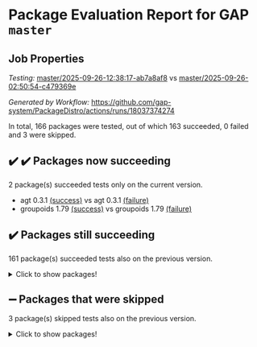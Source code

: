 # Package Evaluation Report for GAP `master`

## Job Properties

*Testing:* [master/2025-09-26-12:38:17-ab7a8af8](https://github.com/gap-system/PackageDistro/blob/data/reports/master/2025-09-26-12:38:17-ab7a8af8) vs [master/2025-09-26-02:50:54-c479369e](https://github.com/gap-system/PackageDistro/blob/data/reports/master/2025-09-26-02:50:54-c479369e)

*Generated by Workflow:* https://github.com/gap-system/PackageDistro/actions/runs/18037374274

In total, 166 packages were tested, out of which 163 succeeded, 0 failed and 3 were skipped.

## :heavy_check_mark: :heavy_check_mark: Packages now succeeding

2 package(s) succeeded tests only on the current version.
- agt 0.3.1 [(success)](https://github.com/gap-system/PackageDistro/actions/runs/18037374274/job/51328131942) vs agt 0.3.1 [(failure)](https://github.com/gap-system/PackageDistro/actions/runs/18026082219/job/51293601945)
- groupoids 1.79 [(success)](https://github.com/gap-system/PackageDistro/actions/runs/18037374274/job/51328132052) vs groupoids 1.79 [(failure)](https://github.com/gap-system/PackageDistro/actions/runs/18026082219/job/51293602126)

## :heavy_check_mark: Packages still succeeding

161 package(s) succeeded tests also on the previous version.
<details><summary>Click to show packages!</summary>

- 4ti2interface 2024.11-01 [(success)](https://github.com/gap-system/PackageDistro/actions/runs/18037374274/job/51328131924)
- ace 5.7.0 [(success)](https://github.com/gap-system/PackageDistro/actions/runs/18037374274/job/51328131915)
- aclib 1.3.3 [(success)](https://github.com/gap-system/PackageDistro/actions/runs/18037374274/job/51328131914)
- alco 1.1.2 [(success)](https://github.com/gap-system/PackageDistro/actions/runs/18037374274/job/51328131964)
- alnuth 3.2.1 [(success)](https://github.com/gap-system/PackageDistro/actions/runs/18037374274/job/51328131921)
- anupq 3.3.2 [(success)](https://github.com/gap-system/PackageDistro/actions/runs/18037374274/job/51328131959)
- atlasrep 2.1.9 [(success)](https://github.com/gap-system/PackageDistro/actions/runs/18037374274/job/51328131970)
- autodoc 2025.05.09 [(success)](https://github.com/gap-system/PackageDistro/actions/runs/18037374274/job/51328131976)
- automata 1.16 [(success)](https://github.com/gap-system/PackageDistro/actions/runs/18037374274/job/51328131946)
- automgrp 1.3.3 [(success)](https://github.com/gap-system/PackageDistro/actions/runs/18037374274/job/51328131949)
- autpgrp 1.11.1 [(success)](https://github.com/gap-system/PackageDistro/actions/runs/18037374274/job/51328131990)
- cap 2025.09-04 [(success)](https://github.com/gap-system/PackageDistro/actions/runs/18037374274/job/51328131979)
- caratinterface 2.3.7 [(success)](https://github.com/gap-system/PackageDistro/actions/runs/18037374274/job/51328131974)
- cddinterface 2025.06.24 [(success)](https://github.com/gap-system/PackageDistro/actions/runs/18037374274/job/51328131957)
- circle 1.6.6 [(success)](https://github.com/gap-system/PackageDistro/actions/runs/18037374274/job/51328131969)
- classicpres 1.22 [(success)](https://github.com/gap-system/PackageDistro/actions/runs/18037374274/job/51328132018)
- cohomolo 1.6.11 [(success)](https://github.com/gap-system/PackageDistro/actions/runs/18037374274/job/51328131968)
- congruence 1.2.7 [(success)](https://github.com/gap-system/PackageDistro/actions/runs/18037374274/job/51328131980)
- corefreesub 0.6 [(success)](https://github.com/gap-system/PackageDistro/actions/runs/18037374274/job/51328132002)
- corelg 1.57 [(success)](https://github.com/gap-system/PackageDistro/actions/runs/18037374274/job/51328131965)
- crime 1.6 [(success)](https://github.com/gap-system/PackageDistro/actions/runs/18037374274/job/51328131986)
- crisp 1.4.8 [(success)](https://github.com/gap-system/PackageDistro/actions/runs/18037374274/job/51328131996)
- crypting 0.10.6 [(success)](https://github.com/gap-system/PackageDistro/actions/runs/18037374274/job/51328131977)
- cryst 4.1.30 [(success)](https://github.com/gap-system/PackageDistro/actions/runs/18037374274/job/51328131972)
- crystcat 1.1.10 [(success)](https://github.com/gap-system/PackageDistro/actions/runs/18037374274/job/51328132037)
- ctbllib 1.3.11 [(success)](https://github.com/gap-system/PackageDistro/actions/runs/18037374274/job/51328131997)
- cubefree 1.21 [(success)](https://github.com/gap-system/PackageDistro/actions/runs/18037374274/job/51328131975)
- curlinterface 2.4.2 [(success)](https://github.com/gap-system/PackageDistro/actions/runs/18037374274/job/51328132012)
- cvec 2.8.4 [(success)](https://github.com/gap-system/PackageDistro/actions/runs/18037374274/job/51328131971)
- datastructures 0.3.3 [(success)](https://github.com/gap-system/PackageDistro/actions/runs/18037374274/job/51328132026)
- deepthought 1.0.9 [(success)](https://github.com/gap-system/PackageDistro/actions/runs/18037374274/job/51328132029)
- design 1.8.2 [(success)](https://github.com/gap-system/PackageDistro/actions/runs/18037374274/job/51328132025)
- difsets 2.3.1 [(success)](https://github.com/gap-system/PackageDistro/actions/runs/18037374274/job/51328132080)
- digraphs 1.13.0 [(success)](https://github.com/gap-system/PackageDistro/actions/runs/18037374274/job/51328132024)
- edim 1.3.8 [(success)](https://github.com/gap-system/PackageDistro/actions/runs/18037374274/job/51328132213)
- example 4.4.1 [(success)](https://github.com/gap-system/PackageDistro/actions/runs/18037374274/job/51328132031)
- examplesforhomalg 2023.10-01 [(success)](https://github.com/gap-system/PackageDistro/actions/runs/18037374274/job/51328132040)
- factint 1.6.3 [(success)](https://github.com/gap-system/PackageDistro/actions/runs/18037374274/job/51328132016)
- ferret 1.0.15 [(success)](https://github.com/gap-system/PackageDistro/actions/runs/18037374274/job/51328132050)
- fga 1.5.0 [(success)](https://github.com/gap-system/PackageDistro/actions/runs/18037374274/job/51328132028)
- fining 1.5.6 [(success)](https://github.com/gap-system/PackageDistro/actions/runs/18037374274/job/51328132063)
- float 1.0.9 [(success)](https://github.com/gap-system/PackageDistro/actions/runs/18037374274/job/51328132036)
- format 1.4.4 [(success)](https://github.com/gap-system/PackageDistro/actions/runs/18037374274/job/51328132034)
- forms 1.2.13 [(success)](https://github.com/gap-system/PackageDistro/actions/runs/18037374274/job/51328132043)
- fplsa 1.2.7 [(success)](https://github.com/gap-system/PackageDistro/actions/runs/18037374274/job/51328132072)
- fr 2.4.13 [(success)](https://github.com/gap-system/PackageDistro/actions/runs/18037374274/job/51328132044)
- francy 2.0.3 [(success)](https://github.com/gap-system/PackageDistro/actions/runs/18037374274/job/51328132097)
- fwtree 1.3 [(success)](https://github.com/gap-system/PackageDistro/actions/runs/18037374274/job/51328132046)
- gapdoc 1.6.7 [(success)](https://github.com/gap-system/PackageDistro/actions/runs/18037374274/job/51328132093)
- gauss 2024.11-01 [(success)](https://github.com/gap-system/PackageDistro/actions/runs/18037374274/job/51328132075)
- gaussforhomalg 2024.08-01 [(success)](https://github.com/gap-system/PackageDistro/actions/runs/18037374274/job/51328132041)
- gbnp 1.1.0 [(success)](https://github.com/gap-system/PackageDistro/actions/runs/18037374274/job/51328132030)
- generalizedmorphismsforcap 2025.08-01 [(success)](https://github.com/gap-system/PackageDistro/actions/runs/18037374274/job/51328132070)
- genss 1.6.9 [(success)](https://github.com/gap-system/PackageDistro/actions/runs/18037374274/job/51328132055)
- gradedmodules 2024.12-01 [(success)](https://github.com/gap-system/PackageDistro/actions/runs/18037374274/job/51328132058)
- gradedringforhomalg 2024.07-01 [(success)](https://github.com/gap-system/PackageDistro/actions/runs/18037374274/job/51328132074)
- grape 4.9.3 [(success)](https://github.com/gap-system/PackageDistro/actions/runs/18037374274/job/51328132082)
- grpconst 2.6.5 [(success)](https://github.com/gap-system/PackageDistro/actions/runs/18037374274/job/51328132090)
- guarana 0.96.3 [(success)](https://github.com/gap-system/PackageDistro/actions/runs/18037374274/job/51328132065)
- guava 3.20 [(success)](https://github.com/gap-system/PackageDistro/actions/runs/18037374274/job/51328132067)
- hap 1.70 [(success)](https://github.com/gap-system/PackageDistro/actions/runs/18037374274/job/51328132057)
- hapcryst 0.1.15 [(success)](https://github.com/gap-system/PackageDistro/actions/runs/18037374274/job/51328132053)
- hecke 1.5.4 [(success)](https://github.com/gap-system/PackageDistro/actions/runs/18037374274/job/51328132084)
- help 4.0 [(success)](https://github.com/gap-system/PackageDistro/actions/runs/18037374274/job/51328132099)
- homalg 2024.01-01 [(success)](https://github.com/gap-system/PackageDistro/actions/runs/18037374274/job/51328132124)
- homalgtocas 2025.08-01 [(success)](https://github.com/gap-system/PackageDistro/actions/runs/18037374274/job/51328132081)
- ibnp 0.17 [(success)](https://github.com/gap-system/PackageDistro/actions/runs/18037374274/job/51328132083)
- idrel 2.48 [(success)](https://github.com/gap-system/PackageDistro/actions/runs/18037374274/job/51328132086)
- images 1.3.3 [(success)](https://github.com/gap-system/PackageDistro/actions/runs/18037374274/job/51328132156)
- inducereduce 1.1 [(success)](https://github.com/gap-system/PackageDistro/actions/runs/18037374274/job/51328132078)
- intpic 0.4.0 [(success)](https://github.com/gap-system/PackageDistro/actions/runs/18037374274/job/51328132126)
- io 4.9.3 [(success)](https://github.com/gap-system/PackageDistro/actions/runs/18037374274/job/51328132116)
- io_forhomalg 2023.02-04 [(success)](https://github.com/gap-system/PackageDistro/actions/runs/18037374274/job/51328132079)
- irredsol 1.4.4 [(success)](https://github.com/gap-system/PackageDistro/actions/runs/18037374274/job/51328132102)
- json 2.2.3 [(success)](https://github.com/gap-system/PackageDistro/actions/runs/18037374274/job/51328132089)
- jupyterkernel 1.5.1 [(success)](https://github.com/gap-system/PackageDistro/actions/runs/18037374274/job/51328132101)
- jupyterviz 1.5.6 [(success)](https://github.com/gap-system/PackageDistro/actions/runs/18037374274/job/51328132118)
- kan 1.37 [(success)](https://github.com/gap-system/PackageDistro/actions/runs/18037374274/job/51328132112)
- kbmag 1.5.11 [(success)](https://github.com/gap-system/PackageDistro/actions/runs/18037374274/job/51328132107)
- laguna 3.9.7 [(success)](https://github.com/gap-system/PackageDistro/actions/runs/18037374274/job/51328132113)
- liealgdb 2.3.0 [(success)](https://github.com/gap-system/PackageDistro/actions/runs/18037374274/job/51328132191)
- liepring 2.9.1 [(success)](https://github.com/gap-system/PackageDistro/actions/runs/18037374274/job/51328132169)
- liering 2.4.2 [(success)](https://github.com/gap-system/PackageDistro/actions/runs/18037374274/job/51328132117)
- linearalgebraforcap 2025.09-01 [(success)](https://github.com/gap-system/PackageDistro/actions/runs/18037374274/job/51328132096)
- lins 0.9 [(success)](https://github.com/gap-system/PackageDistro/actions/runs/18037374274/job/51328132155)
- localizeringforhomalg 2023.10-01 [(success)](https://github.com/gap-system/PackageDistro/actions/runs/18037374274/job/51328132130)
- loops 3.4.4 [(success)](https://github.com/gap-system/PackageDistro/actions/runs/18037374274/job/51328132141)
- lpres 1.1.1 [(success)](https://github.com/gap-system/PackageDistro/actions/runs/18037374274/job/51328132123)
- majoranaalgebras 1.5.2 [(success)](https://github.com/gap-system/PackageDistro/actions/runs/18037374274/job/51328132180)
- mapclass 1.4.6 [(success)](https://github.com/gap-system/PackageDistro/actions/runs/18037374274/job/51328132150)
- matgrp 0.72 [(success)](https://github.com/gap-system/PackageDistro/actions/runs/18037374274/job/51328132153)
- matricesforhomalg 2025.09-01 [(success)](https://github.com/gap-system/PackageDistro/actions/runs/18037374274/job/51328132121)
- modisom 3.0.0 [(success)](https://github.com/gap-system/PackageDistro/actions/runs/18037374274/job/51328132142)
- modulepresentationsforcap 2025.09-01 [(success)](https://github.com/gap-system/PackageDistro/actions/runs/18037374274/job/51328132134)
- modules 2024.12-01 [(success)](https://github.com/gap-system/PackageDistro/actions/runs/18037374274/job/51328132137)
- monoidalcategories 2025.08-02 [(success)](https://github.com/gap-system/PackageDistro/actions/runs/18037374274/job/51328132154)
- nconvex 2024.12-01 [(success)](https://github.com/gap-system/PackageDistro/actions/runs/18037374274/job/51328132144)
- nilmat 1.4.2 [(success)](https://github.com/gap-system/PackageDistro/actions/runs/18037374274/job/51328132157)
- nock 1.5 [(success)](https://github.com/gap-system/PackageDistro/actions/runs/18037374274/job/51328132143)
- normalizinterface 1.4.1 [(success)](https://github.com/gap-system/PackageDistro/actions/runs/18037374274/job/51328132184)
- nq 2.5.11 [(success)](https://github.com/gap-system/PackageDistro/actions/runs/18037374274/job/51328132152)
- numericalsgps 1.4.0 [(success)](https://github.com/gap-system/PackageDistro/actions/runs/18037374274/job/51328132190)
- openmath 11.5.3 [(success)](https://github.com/gap-system/PackageDistro/actions/runs/18037374274/job/51328132197)
- orb 5.0.1 [(success)](https://github.com/gap-system/PackageDistro/actions/runs/18037374274/job/51328132196)
- packagemanager 1.6.3 [(success)](https://github.com/gap-system/PackageDistro/actions/runs/18037374274/job/51328132217)
- patternclass 2.4.5 [(success)](https://github.com/gap-system/PackageDistro/actions/runs/18037374274/job/51328132179)
- permut 2.0.5 [(success)](https://github.com/gap-system/PackageDistro/actions/runs/18037374274/job/51328132183)
- polenta 1.3.11 [(success)](https://github.com/gap-system/PackageDistro/actions/runs/18037374274/job/51328132186)
- polycyclic 2.17 [(success)](https://github.com/gap-system/PackageDistro/actions/runs/18037374274/job/51328132256)
- polymaking 0.8.7 [(success)](https://github.com/gap-system/PackageDistro/actions/runs/18037374274/job/51328132281)
- primgrp 4.0.1 [(success)](https://github.com/gap-system/PackageDistro/actions/runs/18037374274/job/51328132174)
- profiling 2.6.2 [(success)](https://github.com/gap-system/PackageDistro/actions/runs/18037374274/job/51328132177)
- qdistrnd 0.9.5 [(success)](https://github.com/gap-system/PackageDistro/actions/runs/18037374274/job/51328132212)
- qpa 1.35 [(success)](https://github.com/gap-system/PackageDistro/actions/runs/18037374274/job/51328132218)
- quagroup 1.8.4 [(success)](https://github.com/gap-system/PackageDistro/actions/runs/18037374274/job/51328132244)
- radiroot 2.9 [(success)](https://github.com/gap-system/PackageDistro/actions/runs/18037374274/job/51328132204)
- rcwa 4.8.0 [(success)](https://github.com/gap-system/PackageDistro/actions/runs/18037374274/job/51328132168)
- rds 1.9 [(success)](https://github.com/gap-system/PackageDistro/actions/runs/18037374274/job/51328132246)
- recog 1.4.4 [(success)](https://github.com/gap-system/PackageDistro/actions/runs/18037374274/job/51328132222)
- repndecomp 1.3.1 [(success)](https://github.com/gap-system/PackageDistro/actions/runs/18037374274/job/51328132393)
- repsn 3.1.2 [(success)](https://github.com/gap-system/PackageDistro/actions/runs/18037374274/job/51328132188)
- resclasses 4.7.4 [(success)](https://github.com/gap-system/PackageDistro/actions/runs/18037374274/job/51328132176)
- ringsforhomalg 2024.11-02 [(success)](https://github.com/gap-system/PackageDistro/actions/runs/18037374274/job/51328132268)
- sco 2023.08-01 [(success)](https://github.com/gap-system/PackageDistro/actions/runs/18037374274/job/51328132223)
- scscp 2.4.4 [(success)](https://github.com/gap-system/PackageDistro/actions/runs/18037374274/job/51328132266)
- semigroups 5.5.4 [(success)](https://github.com/gap-system/PackageDistro/actions/runs/18037374274/job/51328132220)
- sglppow 2.4 [(success)](https://github.com/gap-system/PackageDistro/actions/runs/18037374274/job/51328132262)
- sgpviz 0.999.6 [(success)](https://github.com/gap-system/PackageDistro/actions/runs/18037374274/job/51328132332)
- simpcomp 2.1.14 [(success)](https://github.com/gap-system/PackageDistro/actions/runs/18037374274/job/51328132286)
- singular 2025.08.26 [(success)](https://github.com/gap-system/PackageDistro/actions/runs/18037374274/job/51328132274)
- sl2reps 1.1 [(success)](https://github.com/gap-system/PackageDistro/actions/runs/18037374274/job/51328132298)
- sla 1.6.2 [(success)](https://github.com/gap-system/PackageDistro/actions/runs/18037374274/job/51328132243)
- smallantimagmas 0.4.1 [(success)](https://github.com/gap-system/PackageDistro/actions/runs/18037374274/job/51328132306)
- smallclassnr 1.4.1 [(success)](https://github.com/gap-system/PackageDistro/actions/runs/18037374274/job/51328132287)
- smallgrp 1.5.4 [(success)](https://github.com/gap-system/PackageDistro/actions/runs/18037374274/job/51328132226)
- smallsemi 0.7.2 [(success)](https://github.com/gap-system/PackageDistro/actions/runs/18037374274/job/51328132250)
- sonata 2.9.7 [(success)](https://github.com/gap-system/PackageDistro/actions/runs/18037374274/job/51328132254)
- sophus 1.27 [(success)](https://github.com/gap-system/PackageDistro/actions/runs/18037374274/job/51328132310)
- sotgrps 1.3 [(success)](https://github.com/gap-system/PackageDistro/actions/runs/18037374274/job/51328132317)
- spinsym 1.5.2 [(success)](https://github.com/gap-system/PackageDistro/actions/runs/18037374274/job/51328132289)
- standardff 1.0 [(success)](https://github.com/gap-system/PackageDistro/actions/runs/18037374274/job/51328132271)
- symbcompcc 1.3.2 [(success)](https://github.com/gap-system/PackageDistro/actions/runs/18037374274/job/51328132322)
- thelma 1.3 [(success)](https://github.com/gap-system/PackageDistro/actions/runs/18037374274/job/51328132252)
- tomlib 1.2.11 [(success)](https://github.com/gap-system/PackageDistro/actions/runs/18037374274/job/51328132258)
- toolsforhomalg 2025.05-01 [(success)](https://github.com/gap-system/PackageDistro/actions/runs/18037374274/job/51328132295)
- toric 1.9.6 [(success)](https://github.com/gap-system/PackageDistro/actions/runs/18037374274/job/51328132277)
- transgrp 3.6.5 [(success)](https://github.com/gap-system/PackageDistro/actions/runs/18037374274/job/51328132378)
- twistedconjugacy 3.1.0 [(success)](https://github.com/gap-system/PackageDistro/actions/runs/18037374274/job/51328132293)
- typeset 1.2.3 [(success)](https://github.com/gap-system/PackageDistro/actions/runs/18037374274/job/51328132260)
- ugaly 4.1.3 [(success)](https://github.com/gap-system/PackageDistro/actions/runs/18037374274/job/51328132288)
- unipot 1.6 [(success)](https://github.com/gap-system/PackageDistro/actions/runs/18037374274/job/51328132249)
- unitlib 5.0.0 [(success)](https://github.com/gap-system/PackageDistro/actions/runs/18037374274/job/51328132257)
- utils 0.92 [(success)](https://github.com/gap-system/PackageDistro/actions/runs/18037374274/job/51328132303)
- uuid 0.7 [(success)](https://github.com/gap-system/PackageDistro/actions/runs/18037374274/job/51328132314)
- walrus 0.9991 [(success)](https://github.com/gap-system/PackageDistro/actions/runs/18037374274/job/51328132261)
- wedderga 4.11.1 [(success)](https://github.com/gap-system/PackageDistro/actions/runs/18037374274/job/51328132282)
- wpe 0.8 [(success)](https://github.com/gap-system/PackageDistro/actions/runs/18037374274/job/51328132301)
- xmod 2.95 [(success)](https://github.com/gap-system/PackageDistro/actions/runs/18037374274/job/51328132270)
- xmodalg 1.32 [(success)](https://github.com/gap-system/PackageDistro/actions/runs/18037374274/job/51328132307)
- yangbaxter 0.10.7 [(success)](https://github.com/gap-system/PackageDistro/actions/runs/18037374274/job/51328132269)
- zeromqinterface 0.17 [(success)](https://github.com/gap-system/PackageDistro/actions/runs/18037374274/job/51328132311)
</details>

## :heavy_minus_sign: Packages that were skipped

3 package(s) skipped tests also on the previous version.
<details><summary>Click to show packages!</summary>

- browse 1.8.21 [(skipped)](https://github.com/gap-system/PackageDistro/actions/runs/18037374274/job/51327398699)
- itc 1.5.1 [(skipped)](https://github.com/gap-system/PackageDistro/actions/runs/18037374274/job/51327398699)
- xgap 4.33 [(skipped)](https://github.com/gap-system/PackageDistro/actions/runs/18037374274/job/51327398699)
</details>

